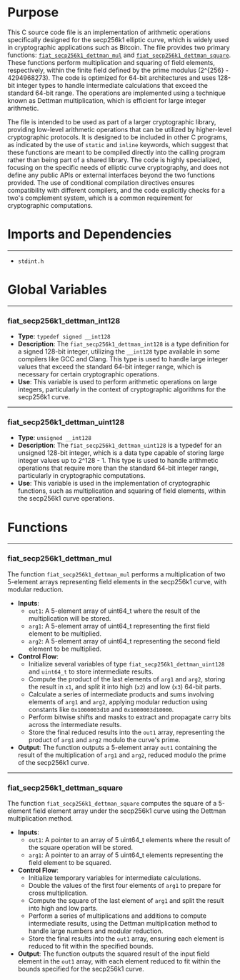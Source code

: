 # Purpose
This C source code file is an implementation of arithmetic operations specifically designed for the secp256k1 elliptic curve, which is widely used in cryptographic applications such as Bitcoin. The file provides two primary functions: [`fiat_secp256k1_dettman_mul`](#fiat_secp256k1_dettman_mul) and [`fiat_secp256k1_dettman_square`](#fiat_secp256k1_dettman_square). These functions perform multiplication and squaring of field elements, respectively, within the finite field defined by the prime modulus \(2^{256} - 4294968273\). The code is optimized for 64-bit architectures and uses 128-bit integer types to handle intermediate calculations that exceed the standard 64-bit range. The operations are implemented using a technique known as Dettman multiplication, which is efficient for large integer arithmetic.

The file is intended to be used as part of a larger cryptographic library, providing low-level arithmetic operations that can be utilized by higher-level cryptographic protocols. It is designed to be included in other C programs, as indicated by the use of `static` and `inline` keywords, which suggest that these functions are meant to be compiled directly into the calling program rather than being part of a shared library. The code is highly specialized, focusing on the specific needs of elliptic curve cryptography, and does not define any public APIs or external interfaces beyond the two functions provided. The use of conditional compilation directives ensures compatibility with different compilers, and the code explicitly checks for a two's complement system, which is a common requirement for cryptographic computations.
# Imports and Dependencies

---
- `stdint.h`


# Global Variables

---
### fiat\_secp256k1\_dettman\_int128
- **Type**: `typedef signed __int128`
- **Description**: The `fiat_secp256k1_dettman_int128` is a type definition for a signed 128-bit integer, utilizing the `__int128` type available in some compilers like GCC and Clang. This type is used to handle large integer values that exceed the standard 64-bit integer range, which is necessary for certain cryptographic operations.
- **Use**: This variable is used to perform arithmetic operations on large integers, particularly in the context of cryptographic algorithms for the secp256k1 curve.


---
### fiat\_secp256k1\_dettman\_uint128
- **Type**: `unsigned __int128`
- **Description**: The `fiat_secp256k1_dettman_uint128` is a typedef for an unsigned 128-bit integer, which is a data type capable of storing large integer values up to 2^128 - 1. This type is used to handle arithmetic operations that require more than the standard 64-bit integer range, particularly in cryptographic computations.
- **Use**: This variable is used in the implementation of cryptographic functions, such as multiplication and squaring of field elements, within the secp256k1 curve operations.


# Functions

---
### fiat\_secp256k1\_dettman\_mul<!-- {{#callable:fiat_secp256k1_dettman_mul}} -->
The function `fiat_secp256k1_dettman_mul` performs a multiplication of two 5-element arrays representing field elements in the secp256k1 curve, with modular reduction.
- **Inputs**:
    - `out1`: A 5-element array of uint64_t where the result of the multiplication will be stored.
    - `arg1`: A 5-element array of uint64_t representing the first field element to be multiplied.
    - `arg2`: A 5-element array of uint64_t representing the second field element to be multiplied.
- **Control Flow**:
    - Initialize several variables of type `fiat_secp256k1_dettman_uint128` and `uint64_t` to store intermediate results.
    - Compute the product of the last elements of `arg1` and `arg2`, storing the result in `x1`, and split it into high (`x2`) and low (`x3`) 64-bit parts.
    - Calculate a series of intermediate products and sums involving elements of `arg1` and `arg2`, applying modular reduction using constants like `0x1000003d10` and `0x1000003d10000`.
    - Perform bitwise shifts and masks to extract and propagate carry bits across the intermediate results.
    - Store the final reduced results into the `out1` array, representing the product of `arg1` and `arg2` modulo the curve's prime.
- **Output**: The function outputs a 5-element array `out1` containing the result of the multiplication of `arg1` and `arg2`, reduced modulo the prime of the secp256k1 curve.


---
### fiat\_secp256k1\_dettman\_square<!-- {{#callable:fiat_secp256k1_dettman_square}} -->
The function `fiat_secp256k1_dettman_square` computes the square of a 5-element field element array under the secp256k1 curve using the Dettman multiplication method.
- **Inputs**:
    - `out1`: A pointer to an array of 5 uint64_t elements where the result of the square operation will be stored.
    - `arg1`: A pointer to an array of 5 uint64_t elements representing the field element to be squared.
- **Control Flow**:
    - Initialize temporary variables for intermediate calculations.
    - Double the values of the first four elements of `arg1` to prepare for cross multiplication.
    - Compute the square of the last element of `arg1` and split the result into high and low parts.
    - Perform a series of multiplications and additions to compute intermediate results, using the Dettman multiplication method to handle large numbers and modular reduction.
    - Store the final results into the `out1` array, ensuring each element is reduced to fit within the specified bounds.
- **Output**: The function outputs the squared result of the input field element in the `out1` array, with each element reduced to fit within the bounds specified for the secp256k1 curve.


